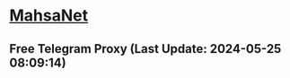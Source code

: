 
# [MahsaNet](https://t.me/mahsa_net)
## Free Telegram Proxy (Last Update: 2024-05-25 08:09:14)

    